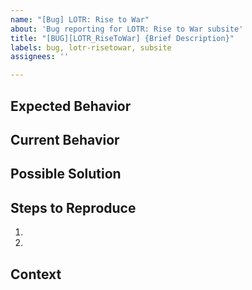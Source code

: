 ```yaml
---
name: "[Bug] LOTR: Rise to War"
about: 'Bug reporting for LOTR: Rise to War subsite'
title: "[BUG][LOTR_RiseToWar] {Brief Description}"
labels: bug, lotr-risetowar, subsite
assignees: ''

---
```


<!-- Provide general summary of the issue -->

## Expected Behavior
<!-- Tell us what should happen -->

## Current Behavior
<!-- Tell us in detail what happens -->

## Possible Solution
<!-- Developers, feel free to explain possible solutions -->

## Steps to Reproduce
1.
2.

## Context
<!-- Please provide any screenshots, if possible -->
